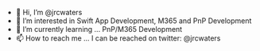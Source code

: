 - 👋 Hi, I’m @jrcwaters
- 👀 I’m interested in Swift App Development, M365 and PnP Development
- 🌱 I’m currently learning ... PnP/M365 Development
- 📫 How to reach me ... 
  I can be reached on twitter: @jrcwaters 

<!---
jrcwaters/jrcwaters is a ✨ special ✨ repository because its `README.md` (this file) appears on your GitHub profile.
You can click the Preview link to take a look at your changes.
--->
